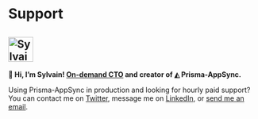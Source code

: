# Support

## <img src="https://avatars.githubusercontent.com/u/4679377?v=4?s=100" width="50" alt="Sylvain"/>

**👋 Hi, I’m Sylvain! [On-demand CTO](https://sylvainsimao.com/freelance/) and creator of ◭ Prisma-AppSync.**

Using Prisma-AppSync in production and looking for hourly paid support? You can contact me on [Twitter](https://twitter.com/Sylvain_Simao), message me on [LinkedIn](https://www.linkedin.com/in/sylvainsimao/), or [send me an email](https://sylvainsimao.com/contact).
